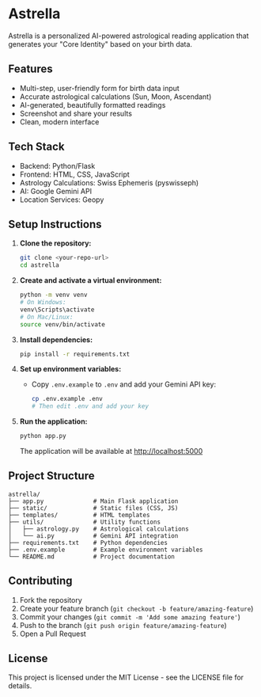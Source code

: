 # Astrella

Astrella is a personalized AI-powered astrological reading application that generates your "Core Identity" based on your birth data.

## Features
- Multi-step, user-friendly form for birth data input
- Accurate astrological calculations (Sun, Moon, Ascendant)
- AI-generated, beautifully formatted readings
- Screenshot and share your results
- Clean, modern interface

## Tech Stack
- Backend: Python/Flask
- Frontend: HTML, CSS, JavaScript
- Astrology Calculations: Swiss Ephemeris (pyswisseph)
- AI: Google Gemini API
- Location Services: Geopy

## Setup Instructions

1. **Clone the repository:**
   ```sh
   git clone <your-repo-url>
   cd astrella
   ```

2. **Create and activate a virtual environment:**
   ```sh
   python -m venv venv
   # On Windows:
   venv\Scripts\activate
   # On Mac/Linux:
   source venv/bin/activate
   ```

3. **Install dependencies:**
   ```sh
   pip install -r requirements.txt
   ```

4. **Set up environment variables:**
   - Copy `.env.example` to `.env` and add your Gemini API key:
     ```sh
     cp .env.example .env
     # Then edit .env and add your key
     ```

5. **Run the application:**
   ```sh
   python app.py
   ```
   The application will be available at [http://localhost:5000](http://localhost:5000)

## Project Structure
```
astrella/
├── app.py              # Main Flask application
├── static/             # Static files (CSS, JS)
├── templates/          # HTML templates
├── utils/              # Utility functions
│   ├── astrology.py    # Astrological calculations
│   └── ai.py           # Gemini API integration
├── requirements.txt    # Python dependencies
├── .env.example        # Example environment variables
└── README.md           # Project documentation
```

## Contributing
1. Fork the repository
2. Create your feature branch (`git checkout -b feature/amazing-feature`)
3. Commit your changes (`git commit -m 'Add some amazing feature'`)
4. Push to the branch (`git push origin feature/amazing-feature`)
5. Open a Pull Request

## License
This project is licensed under the MIT License - see the LICENSE file for details. 